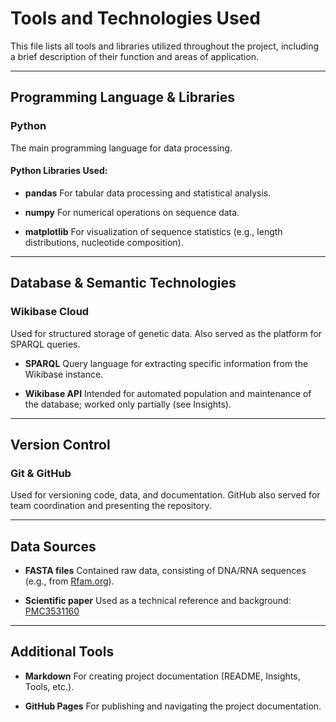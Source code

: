 # Tools and Technologies Used

This file lists all tools and libraries utilized throughout the project, including a brief description of their function and areas of application.

---

## Programming Language & Libraries

### Python

The main programming language for data processing.

#### Python Libraries Used:

* **pandas**
  For tabular data processing and statistical analysis.

* **numpy**
  For numerical operations on sequence data.

* **matplotlib**
  For visualization of sequence statistics (e.g., length distributions, nucleotide composition).

---

## Database & Semantic Technologies

### Wikibase Cloud

Used for structured storage of genetic data. Also served as the platform for SPARQL queries.

* **SPARQL**
  Query language for extracting specific information from the Wikibase instance.

* **Wikibase API**
  Intended for automated population and maintenance of the database; worked only partially (see Insights).

---

## Version Control

### Git & GitHub

Used for versioning code, data, and documentation. GitHub also served for team coordination and presenting the repository.

---

## Data Sources

* **FASTA files**
  Contained raw data, consisting of DNA/RNA sequences (e.g., from [Rfam.org](https://rfam.org)).

* **Scientific paper**
  Used as a technical reference and background:
  [PMC3531160](https://pmc.ncbi.nlm.nih.gov/articles/PMC3531160/)

---

## Additional Tools

* **Markdown**
  For creating project documentation (README, Insights, Tools, etc.).

* **GitHub Pages**
  For publishing and navigating the project documentation.
